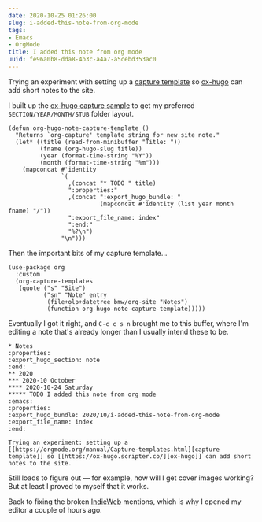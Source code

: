 ```yaml
---
date: 2020-10-25 01:26:00
slug: i-added-this-note-from-org-mode
tags:
- Emacs
- OrgMode
title: I added this note from org mode
uuid: fe96a0b8-dda8-4b3c-a4a7-a5cebd353ac0
---
```


Trying an experiment with setting up a [capture template](https://orgmode.org/manual/Capture-templates.html) so [ox-hugo](https://ox-hugo.scripter.co/) can add short notes to the site.

I built up the [ox-hugo capture sample](https://ox-hugo.scripter.co/doc/org-capture-setup/) to get my preferred `SECTION/YEAR/MONTH/STUB` folder layout.

```elisp
(defun org-hugo-note-capture-template ()
  "Returns `org-capture' template string for new site note."
  (let* ((title (read-from-minibuffer "Title: "))
         (fname (org-hugo-slug title))
         (year (format-time-string "%Y"))
         (month (format-time-string "%m")))
    (mapconcat #'identity
               `(
                 ,(concat "* TODO " title)
                 ":properties:"
                 ,(concat ":export_hugo_bundle: "
                          (mapconcat #'identity (list year month fname) "/"))
                 ":export_file_name: index"
                 ":end:"
                 "%?\n")
               "\n")))
```

Then the important bits of my capture template…

```elisp
(use-package org
  :custom
  (org-capture-templates
   (quote ("s" "Site")
          ("sn" "Note" entry
           (file+olp+datetree bmw/org-site "Notes")
           (function org-hugo-note-capture-template)))))
```

Eventually I got it right, and `C-c c s n` brought me to this buffer, where I'm editing a note that's already longer than I usually intend these to be.

```
* Notes
:properties:
:export_hugo_section: note
:end:
** 2020
*** 2020-10 October
**** 2020-10-24 Saturday
***** TODO I added this note from org mode                        :emacs:
:properties:
:export_hugo_bundle: 2020/10/i-added-this-note-from-org-mode
:export_file_name: index
:end:

Trying an experiment: setting up a [[https://orgmode.org/manual/Capture-templates.html][capture template]] so [[https://ox-hugo.scripter.co/][ox-hugo]] can add short notes to the site.
```

Still loads to figure out — for example, how will I get cover images working?
But at least I proved to myself that it works.

Back to fixing the broken [IndieWeb](/tags/indieweb) mentions, which is why I
opened my editor a couple of hours ago.
